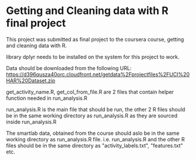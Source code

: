 # Getting and Cleaning data with R final project

This project was submitted as final project to the coursera course, getting and cleaning data with R.

library dplyr needs to be installed on the system for this project to work.

Data should be downloaded from the following URL:
https://d396qusza40orc.cloudfront.net/getdata%2Fprojectfiles%2FUCI%20HAR%20Dataset.zip

get_activity_name.R, get_col_from_file.R are 2 files that contain helper function needed in run_analysis.R

run_analysis.R is the main file that should be run, the other 2 R files should be in the same working directory as
run_analysis.R as they are sourced inside run_analysis.R

The smartlab data, obtained from the course should aslo be in the same working directory as run_analysis.R file. 
i.e. run_analysis.R and the other R files should be in the same directory as "activity_labels.txt", "features.txt" etc.




